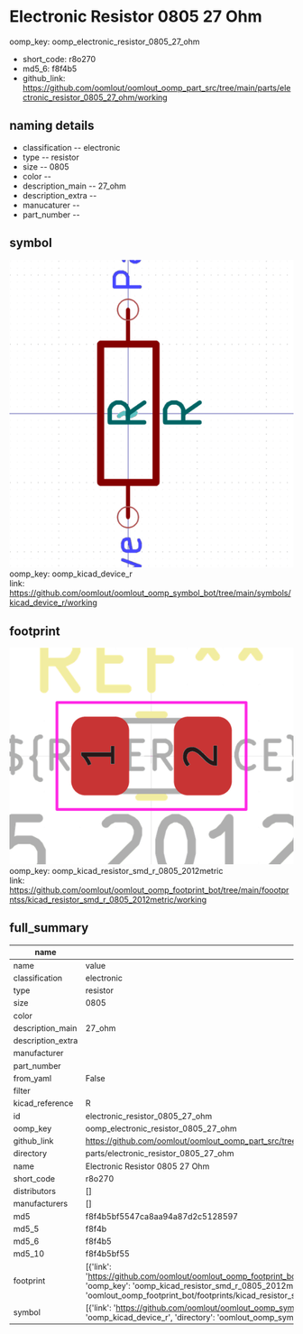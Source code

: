 # Electronic Resistor 0805 27 Ohm
oomp_key: oomp_electronic_resistor_0805_27_ohm 

  
* short_code: r8o270
* md5_6: f8f4b5  
* github_link: https://github.com/oomlout/oomlout_oomp_part_src/tree/main/parts/electronic_resistor_0805_27_ohm/working  
## naming details
* classification -- electronic
* type -- resistor
* size -- 0805
* color -- 
* description_main -- 27_ohm
* description_extra -- 
* manucaturer -- 
* part_number -- 



## symbol

![](symbol/0/working/working_600.png)  
oomp_key: oomp_kicad_device_r  
link: https://github.com/oomlout/oomlout_oomp_symbol_bot/tree/main/symbols/kicad_device_r/working  

## footprint

![](footprint/0/working/working_600.png)  
oomp_key: oomp_kicad_resistor_smd_r_0805_2012metric  
link: https://github.com/oomlout/oomlout_oomp_footprint_bot/tree/main/foootprntss/kicad_resistor_smd_r_0805_2012metric/working  

## full_summary
| name | value | 
| --- | --- | 
| name | value | 
| classification | electronic | 
| type | resistor | 
| size | 0805 | 
| color |  | 
| description_main | 27_ohm | 
| description_extra |  | 
| manufacturer |  | 
| part_number |  | 
| from_yaml | False | 
| filter |  | 
| kicad_reference | R | 
| id | electronic_resistor_0805_27_ohm | 
| oomp_key | oomp_electronic_resistor_0805_27_ohm | 
| github_link | https://github.com/oomlout/oomlout_oomp_part_src/tree/main/parts/electronic_resistor_0805_27_ohm/working | 
| directory | parts/electronic_resistor_0805_27_ohm | 
| name | Electronic Resistor 0805 27 Ohm | 
| short_code | r8o270 | 
| distributors | [] | 
| manufacturers | [] | 
| md5 | f8f4b5bf5547ca8aa94a87d2c5128597 | 
| md5_5 | f8f4b | 
| md5_6 | f8f4b5 | 
| md5_10 | f8f4b5bf55 | 
| footprint | [{'link': 'https://github.com/oomlout/oomlout_oomp_footprint_bot/tree/main/foootprntss/kicad_resistor_smd_r_0805_2012metric', 'oomp_key': 'oomp_kicad_resistor_smd_r_0805_2012metric', 'directory': 'oomlout_oomp_footprint_bot/footprints/kicad_resistor_smd_r_0805_2012metric//working/working.kicad_mod'}] | 
| symbol | [{'link': 'https://github.com/oomlout/oomlout_oomp_symbol_bot/tree/main/symbols/kicad_device_r', 'oomp_key': 'oomp_kicad_device_r', 'directory': 'oomlout_oomp_symbol_bot/symbols/kicad_device_r//working/working.kicad_sym'}] | 
